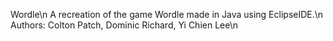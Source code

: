 Wordle\n
A recreation of the game Wordle made in Java using EclipseIDE.\n
Authors: Colton Patch, Dominic Richard, Yi Chien Lee\n
